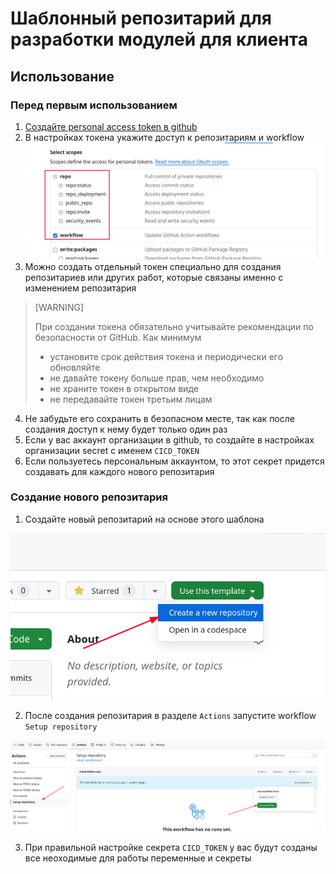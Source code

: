 # Шаблонный репозитарий для разработки модулей для клиента

## Использование

### Перед первым использованием

1. [Создайте personal access token в github](https://docs.github.com/en/authentication/keeping-your-account-and-data-secure/managing-your-personal-access-tokens#creating-a-personal-access-token-classic)
2. В настройках токена укажите доступ к репозитариям и workflow
   ![alt text](docs/images/2024-04-04_03-28.png)
3. Можно создать отдельный токен специально для создания репозитариев или других работ,
   которые связаны именно с изменением репозитария

<!-- prettier-ignore-start -->
> [WARNING]
>
> При создании токена обязательно учитывайте рекомендации по безопасности от GitHub.
> Как минимум
>
> - установите срок действия токена и периодически его обновляйте
> - не давайте токену больше прав, чем необходимо
> - не храните токен в открытом виде
> - не передавайте токен третьим лицам
<!-- prettier-ignore-end -->

4. Не забудьте его сохранить в безопасном месте, так как после создания доступ к нему
   будет только один раз
5. Если у вас аккаунт организации в github, то создайте в настройках организации secret
   с именем `CICD_TOKEN`
6. Если пользуетесь персональным аккаунтом, то этот секрет придется создавать для
   каждого нового репозитария

### Создание нового репозитария

1. Создайте новый репозитарий на основе этого шаблона

![alt text](docs/images/2024-04-04_03-33.png)

2. После создания репозитария в разделе `Actions` запустите workflow `Setup repository`

![alt text](docs/images/2024-04-04_03-36.png)

3. При правильной настройке секрета `CICD_TOKEN` у вас будут созданы все неоходимые для
   работы переменные и секреты
